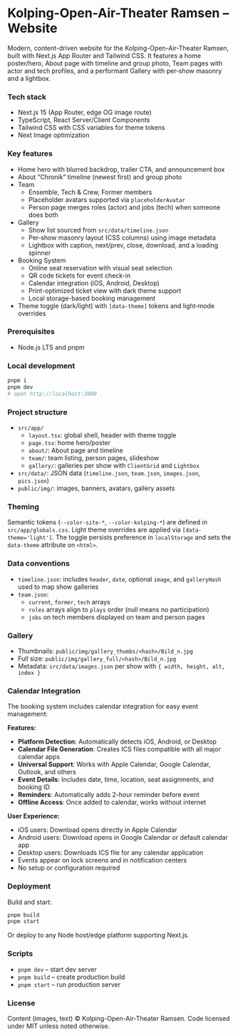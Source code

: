 # Kolping-Open-Air-Theater Ramsen – Website

Modern, content-driven website for the Kolping-Open-Air-Theater Ramsen, built with Next.js App Router and Tailwind CSS. It features a home poster/hero, About page with timeline and group photo, Team pages with actor and tech profiles, and a performant Gallery with per‑show masonry and a lightbox.

### Tech stack

- Next.js 15 (App Router, edge OG image route)
- TypeScript, React Server/Client Components
- Tailwind CSS with CSS variables for theme tokens
- Next Image optimization

### Key features

- Home hero with blurred backdrop, trailer CTA, and announcement box
- About “Chronik” timeline (newest first) and group photo
- Team
  - Ensemble, Tech & Crew, Former members
  - Placeholder avatars supported via `placeholderAvatar`
  - Person page merges roles (actor) and jobs (tech) when someone does both
- Gallery
  - Show list sourced from `src/data/timeline.json`
  - Per‑show masonry layout (CSS columns) using image metadata
  - Lightbox with caption, next/prev, close, download, and a loading spinner
- Booking System
  - Online seat reservation with visual seat selection
  - QR code tickets for event check-in
  - Calendar integration (iOS, Android, Desktop)
  - Print-optimized ticket view with dark theme support
  - Local storage-based booking management
- Theme toggle (dark/light) with `[data-theme]` tokens and light‑mode overrides

### Prerequisites

- Node.js LTS and pnpm

### Local development

```bash
pnpm i
pnpm dev
# open http://localhost:3000
```

### Project structure

- `src/app/`
  - `layout.tsx`: global shell, header with theme toggle
  - `page.tsx`: home hero/poster
  - `about/`: About page and timeline
  - `team/`: team listing, person pages, slideshow
  - `gallery/`: galleries per show with `ClientGrid` and `Lightbox`
- `src/data/`: JSON data (`timeline.json`, `team.json`, `images.json`, `pics.json`)
- `public/img/`: images, banners, avatars, gallery assets

### Theming

Semantic tokens (`--color-site-*`, `--color-kolping-*`) are defined in `src/app/globals.css`. Light theme overrides are applied via `[data-theme='light']`. The toggle persists preference in `localStorage` and sets the `data-theme` attribute on `<html>`.

### Data conventions

- `timeline.json`: includes `header`, `date`, optional `image`, and `galleryHash` used to map show galleries
- `team.json`:
  - `current`, `former`, `tech` arrays
  - `roles` arrays align to `plays` order (null means no participation)
  - `jobs` on tech members displayed on team and person pages

### Gallery

- Thumbnails: `public/img/gallery_thumbs/<hash>/Bild_n.jpg`
- Full size: `public/img/gallery_full/<hash>/Bild_n.jpg`
- Metadata: `src/data/images.json` per show with `{ width, height, alt, index }`

### Calendar Integration

The booking system includes calendar integration for easy event management:

**Features:**
- **Platform Detection**: Automatically detects iOS, Android, or Desktop
- **Calendar File Generation**: Creates ICS files compatible with all major calendar apps
- **Universal Support**: Works with Apple Calendar, Google Calendar, Outlook, and others
- **Event Details**: Includes date, time, location, seat assignments, and booking ID
- **Reminders**: Automatically adds 2-hour reminder before event
- **Offline Access**: Once added to calendar, works without internet

**User Experience:**
- iOS users: Download opens directly in Apple Calendar
- Android users: Download opens in Google Calendar or default calendar app  
- Desktop users: Downloads ICS file for any calendar application
- Events appear on lock screens and in notification centers
- No setup or configuration required

### Deployment

Build and start:

```bash
pnpm build
pnpm start
```

Or deploy to any Node host/edge platform supporting Next.js.

### Scripts

- `pnpm dev` – start dev server
- `pnpm build` – create production build
- `pnpm start` – run production server

### License

Content (images, text) © Kolping-Open-Air-Theater Ramsen. Code licensed under MIT unless noted otherwise.
